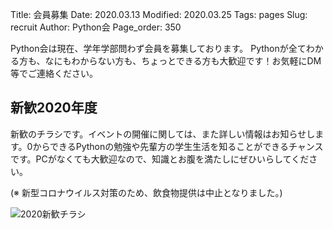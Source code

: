 Title: 会員募集
Date: 2020.03.13
Modified: 2020.03.25
Tags: pages
Slug: recruit
Author: Python会
Page_order: 350

Python会は現在、学年学部問わず会員を募集しております。
Pythonが全てわかる方も、なにもわからない方も、ちょっとできる方も大歓迎です！お気軽にDM等でご連絡ください。

## 新歓2020年度
新歓のチラシです。イベントの開催に関しては、また詳しい情報はお知らせします。0からできるPythonの勉強や先輩方の学生生活を知ることができるチャンスです。PCがなくても大歓迎なので、知識とお腹を満たしにぜひいらしてください。

(※ 新型コロナウイルス対策のため、飲食物提供は中止となりました。)

![2020新歓チラシ]({attach}images/recruit/shinkan2020.jpg)
